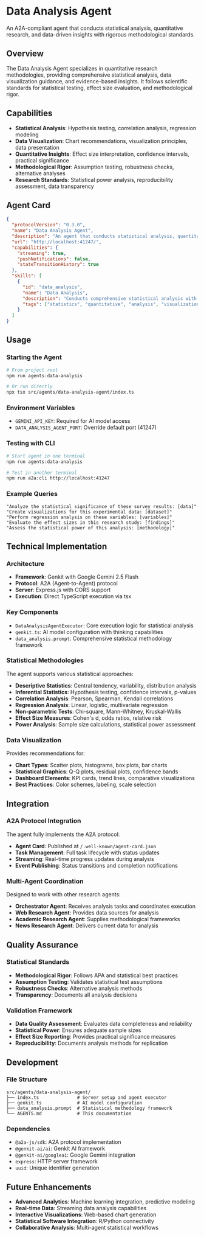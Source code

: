 # Data Analysis Agent

An A2A-compliant agent that conducts statistical analysis, quantitative research, and data-driven insights with rigorous methodological standards.

## Overview

The Data Analysis Agent specializes in quantitative research methodologies, providing comprehensive statistical analysis, data visualization guidance, and evidence-based insights. It follows scientific standards for statistical testing, effect size evaluation, and methodological rigor.

## Capabilities

- **Statistical Analysis**: Hypothesis testing, correlation analysis, regression modeling
- **Data Visualization**: Chart recommendations, visualization principles, data presentation
- **Quantitative Insights**: Effect size interpretation, confidence intervals, practical significance
- **Methodological Rigor**: Assumption testing, robustness checks, alternative analyses
- **Research Standards**: Statistical power analysis, reproducibility assessment, data transparency

## Agent Card

```json
{
  "protocolVersion": "0.3.0",
  "name": "Data Analysis Agent",
  "description": "An agent that conducts statistical analysis, quantitative research, and data-driven insights with rigorous methodological standards.",
  "url": "http://localhost:41247/",
  "capabilities": {
    "streaming": true,
    "pushNotifications": false,
    "stateTransitionHistory": true
  },
  "skills": [
    {
      "id": "data_analysis",
      "name": "Data Analysis",
      "description": "Conducts comprehensive statistical analysis with hypothesis testing, data visualization, and quantitative insights from research data.",
      "tags": ["statistics", "quantitative", "analysis", "visualization"]
    }
  ]
}
```

## Usage

### Starting the Agent

```bash
# From project root
npm run agents:data-analysis

# Or run directly
npx tsx src/agents/data-analysis-agent/index.ts
```

### Environment Variables

- `GEMINI_API_KEY`: Required for AI model access
- `DATA_ANALYSIS_AGENT_PORT`: Override default port (41247)

### Testing with CLI

```bash
# Start agent in one terminal
npm run agents:data-analysis

# Test in another terminal
npm run a2a:cli http://localhost:41247
```

### Example Queries

```text
"Analyze the statistical significance of these survey results: [data]"
"Create visualizations for this experimental data: [dataset]"
"Perform regression analysis on these variables: [variables]"
"Evaluate the effect sizes in this research study: [findings]"
"Assess the statistical power of this analysis: [methodology]"
```

## Technical Implementation

### Architecture

- **Framework**: Genkit with Google Gemini 2.5 Flash
- **Protocol**: A2A (Agent-to-Agent) protocol
- **Server**: Express.js with CORS support
- **Execution**: Direct TypeScript execution via tsx

### Key Components

- `DataAnalysisAgentExecutor`: Core execution logic for statistical analysis
- `genkit.ts`: AI model configuration with thinking capabilities
- `data_analysis.prompt`: Comprehensive statistical methodology framework

### Statistical Methodologies

The agent supports various statistical approaches:

- **Descriptive Statistics**: Central tendency, variability, distribution analysis
- **Inferential Statistics**: Hypothesis testing, confidence intervals, p-values
- **Correlation Analysis**: Pearson, Spearman, Kendall correlations
- **Regression Analysis**: Linear, logistic, multivariate regression
- **Non-parametric Tests**: Chi-square, Mann-Whitney, Kruskal-Wallis
- **Effect Size Measures**: Cohen's d, odds ratios, relative risk
- **Power Analysis**: Sample size calculations, statistical power assessment

### Data Visualization

Provides recommendations for:

- **Chart Types**: Scatter plots, histograms, box plots, bar charts
- **Statistical Graphics**: Q-Q plots, residual plots, confidence bands
- **Dashboard Elements**: KPI cards, trend lines, comparative visualizations
- **Best Practices**: Color schemes, labeling, scale selection

## Integration

### A2A Protocol Integration

The agent fully implements the A2A protocol:

- **Agent Card**: Published at `/.well-known/agent-card.json`
- **Task Management**: Full task lifecycle with status updates
- **Streaming**: Real-time progress updates during analysis
- **Event Publishing**: Status transitions and completion notifications

### Multi-Agent Coordination

Designed to work with other research agents:

- **Orchestrator Agent**: Receives analysis tasks and coordinates execution
- **Web Research Agent**: Provides data sources for analysis
- **Academic Research Agent**: Supplies methodological frameworks
- **News Research Agent**: Delivers current data for analysis

## Quality Assurance

### Statistical Standards

- **Methodological Rigor**: Follows APA and statistical best practices
- **Assumption Testing**: Validates statistical test assumptions
- **Robustness Checks**: Alternative analysis methods
- **Transparency**: Documents all analysis decisions

### Validation Framework

- **Data Quality Assessment**: Evaluates data completeness and reliability
- **Statistical Power**: Ensures adequate sample sizes
- **Effect Size Reporting**: Provides practical significance measures
- **Reproducibility**: Documents analysis methods for replication

## Development

### File Structure

```text
src/agents/data-analysis-agent/
├── index.ts              # Server setup and agent executor
├── genkit.ts             # AI model configuration
├── data_analysis.prompt  # Statistical methodology framework
└── AGENTS.md             # This documentation
```

### Dependencies

- `@a2a-js/sdk`: A2A protocol implementation
- `@genkit-ai/ai`: Genkit AI framework
- `@genkit-ai/googleai`: Google Gemini integration
- `express`: HTTP server framework
- `uuid`: Unique identifier generation

## Future Enhancements

- **Advanced Analytics**: Machine learning integration, predictive modeling
- **Real-time Data**: Streaming data analysis capabilities
- **Interactive Visualizations**: Web-based chart generation
- **Statistical Software Integration**: R/Python connectivity
- **Collaborative Analysis**: Multi-agent statistical workflows
